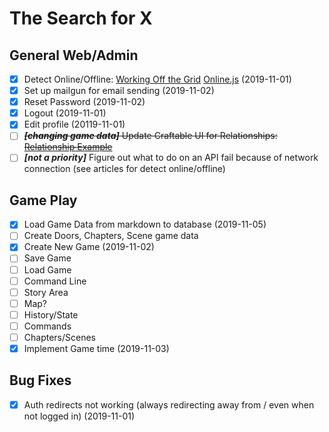 # The Search for X

## General Web/Admin

- [X] Detect Online/Offline: [Working Off the Grid](https://www.html5rocks.com/en/mobile/workingoffthegrid/) [Online.js](https://github.com/HubSpot/offline) (2019-11-01)
- [X] Set up mailgun for email sending (2019-11-02)
- [X] Reset Password (2019-11-02)
- [X] Logout (2019-11-01)
- [X] Edit profile (20119-11-01)
- [ ] <s>_**[changing game data]**_ Update Craftable UI for Relationships: [Relationship Example](https://www.getcraftable.com/docs/5.0/relations)</s>
- [ ] _**[not a priority]**_ Figure out what to do on an API fail because of network connection (see articles for detect online/offline) 

## Game Play

- [X] Load Game Data from markdown to database (2019-11-05)
- [ ] Create Doors, Chapters, Scene game data
- [X] Create New Game (2019-11-02)
- [ ] Save Game
- [ ] Load Game
- [ ] Command Line
- [ ] Story Area
- [ ] Map?
- [ ] History/State
- [ ] Commands
- [ ] Chapters/Scenes
- [X] Implement Game time (2019-11-03)

## Bug Fixes

- [X] Auth redirects not working (always redirecting away from / even when not logged in) (2019-11-01)

